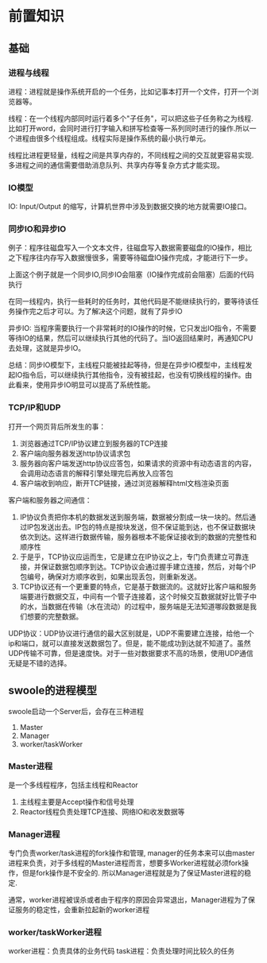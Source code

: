 # 前置知识
## 基础

### 进程与线程
进程：进程就是操作系统开启的一个任务，比如记事本打开一个文件，打开一个浏览器等。

线程：在一个线程内部同时运行着多个"子任务"，可以把这些子任务称之为线程.比如打开word，会同时进行打字输入和拼写检查等一系列同时进行的操作.所以一个进程由很多个线程组成。线程实际是操作系统的最小执行单元。

线程比进程更轻量，线程之间是共享内存的，不同线程之间的交互就更容易实现.多进程之间的通信需要借助消息队列、共享内存等复杂方式才能实现。

### IO模型
IO: Input/Output 的缩写，计算机世界中涉及到数据交换的地方就需要IO接口。

### 同步IO和异步IO

例子：程序往磁盘写入一个文本文件，往磁盘写入数据需要磁盘的IO操作，相比之下程序往内存写入数据慢很多，需要等待磁盘IO操作完成，才能进行下一步。

上面这个例子就是一个同步IO,同步IO会阻塞（IO操作完成前会阻塞）后面的代码执行

在同一线程内，执行一些耗时的任务时，其他代码是不能继续执行的，要等待该任务操作完之后才可以。为了解决这个问题，就有了异步IO

异步IO: 当程序需要执行一个非常耗时的IO操作的时候，它只发出IO指令，不需要等待IO的结果，然后可以继续执行其他的代码了。当IO返回结果时，再通知CPU去处理，这就是异步IO。

总结：同步IO模型下，主线程只能被挂起等待，但是在异步IO模型中，主线程发起IO指令后，可以继续执行其他指令，没有被挂起，也没有切换线程的操作。由此看来，使用异步IO明显可以提高了系统性能。

### TCP/IP和UDP

打开一个网页背后所发生的事：
1. 浏览器通过TCP/IP协议建立到服务器的TCP连接
2. 客户端向服务器发送http协议请求包
3. 服务器向客户端发送http协议应答包，如果请求的资源中有动态语言的内容，会调用动态语言的解释引擎处理完后再放入应答包
4. 客户端收到响应，断开TCP链接，通过浏览器解释html文档渲染页面

客户端和服务器之间通信：
1. IP协议负责把你本机的数据发送到服务端，数据被分割成一块一块的。然后通过IP包发送出去。IP包的特点是按块发送，但不保证能到达，也不保证数据块依次到达。这样进行数据传输，服务器根本不能保证接收到的数据的完整性和顺序性
2. 于是乎，TCP协议应运而生，它是建立在IP协议之上，专门负责建立可靠连接，并保证数据包顺序到达。TCP协议会通过握手建立连接，然后，对每个IP包编号，确保对方顺序收到，如果出现丢包，则重新发送。
3. TCP协议还有一个更重要的特点，它是基于数据流的。这就好比客户端和服务端要进行数据交互，中间有一个管子连接着，这个时候交互数据就好比管子中的水，当数据在传输（水在流动）的过程中，服务端是无法知道哪段数据是我们想要的完整数据。

UDP协议：UDP协议进行通信的最大区别就是，UDP不需要建立连接，给他一个ip和端口，就可以直接发送数据包了。但是，能不能成功到达就不知道了。虽然UDP传输不可靠，但是速度快。对于一些对数据要求不高的场景，使用UDP通信无疑是不错的选择。

## swoole的进程模型

swoole启动一个Server后，会存在三种进程
1. Master
2. Manager
3. worker/taskWorker

### Master进程
是一个多线程程序，包括主线程和Reactor
1. 主线程主要是Accept操作和信号处理
2. Reactor线程负责处理TCP连接、网络IO和收发数据等

### Manager进程
专门负责worker/task进程的fork操作和管理, manager的任务本来可以由master进程来负责，对于多线程的Master进程而言，想要多Worker进程就必须fork操作，但是fork操作是不安全的. 所以Manager进程就是为了保证Master进程的稳定.

通常，worker进程被误杀或者由于程序的原因会异常退出，Manager进程为了保证服务的稳定性，会重新拉起新的worker进程

### worker/taskWorker进程
worker进程：负责具体的业务代码
task进程：负责处理时间比较久的任务